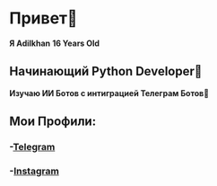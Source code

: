 # Привет👋
 **Я Adilkhan**
 **16 Years Old**
## Начинающий Python Developer🐍
**Изучаю ИИ Ботов с интиграцией Телеграм Ботов🤖**
## Мои Профили:
### -[Telegram](https://t.me/yerikoov)
### -[Instagram](https://instagram.com/yerikoov)
